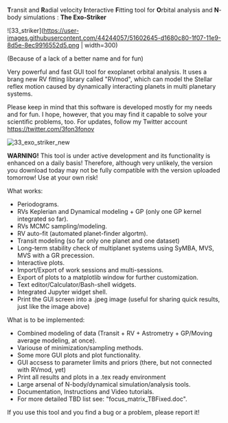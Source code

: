 
**T**ransit and **R**adial velocity **I**nteractive **F**itting tool for **O**rbital analysis and **N**-body simulations : **The Exo-Striker** 

![33_striker](https://user-images.githubusercontent.com/44244057/51602645-d1680c80-1f07-11e9-8d5e-8ec9916552d5.png | width=300)

(Because of a lack of a better name and for fun)

Very powerful and fast GUI tool for exoplanet orbital analysis. It uses a brang new RV fitting library called "RVmod", which can model the Stellar reflex motion caused by dynamically interacting planets in multi planetary systems. 

Please keep in mind that this software is developed mostly for my needs and for fun. I hope, however, that you may find 
it capable to solve your scientific problems, too. For updates, follow my Twitter account https://twitter.com/3fon3fonov 

![33_exo_striker_new](https://user-images.githubusercontent.com/44244057/51432624-eb20ff80-1c3a-11e9-8b30-524514adef5c.png)

**WARNING!** This tool is under active development and its functionality is enhanced on a daily basis! Therefore, although very unlikely, the version you download today may not be fully compatible with the version uploaded tomorrow! Use at your own risk!

What works:

* Periodograms.
* RVs Keplerian and Dynamical modeling + GP (only one GP kernel integrated so far).
* RVs MCMC sampling/modeling.
* RV auto-fit (automated planet-finder algortm).
* Transit modeling (so far only one planet and one dataset)
* Long-term stability check of multiplanet systems using SyMBA, MVS, MVS with a GR precession.
* Interactive plots.
* Import/Export of work sessions and multi-sessions. 
* Export of plots to a matplotlib window for further customization.
* Text editor/Calculator/Bash-shell widgets.
* Integrated Jupyter widget shell.
* Print the GUI screen into a .jpeg image (useful for sharing quick results, just like the image above)

What is to be implemented:

* Combined modeling of data (Transit + RV + Astrometry +  GP/Moving average modeling, at once). 
* Variouse of minimization/sampling methods.
* Some more GUI plots and plot functionality.
* GUI accsess to parameter limits and priors (there, but not connected with RVmod, yet)
* Print all results and plots in a .tex ready environment
* Large arsenal of N-body/dynamical simulation/analysis tools. 
* Documentation, Instructions and Video tutorials.
* For more detailed TBD list see: "focus_matrix_TBFixed.doc".

If you use this tool and you find a bug or a problem, please report it!
